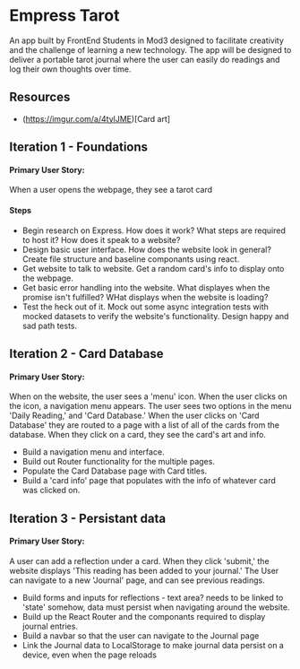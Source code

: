 # Empress Tarot
An app built by FrontEnd Students in Mod3 designed to facilitate creativity and the challenge of learning a new technology. The app will be designed to deliver a portable tarot journal where the user can easily do readings and log their own thoughts over time.

## Resources

- (https://imgur.com/a/4tylJME)[Card art]

## Iteration 1 - Foundations

#### Primary User Story: 

When a user opens the webpage, they see a tarot card 

#### Steps

- Begin research on Express. How does it work? What steps are required to host it? How does it speak to a website?
- Design basic user interface. How does the website look in general? Create file structure and baseline componants using react. 
- Get website to talk to website. Get a random card's info to display onto the webpage.
- Get basic error handling into the website. What displayes when the promise isn't fulfilled? WHat displays when the website is loading? 
- Test the heck out of it. Mock out some async integration tests with mocked datasets to verify the website's functionality. Design happy and sad path tests.

## Iteration 2 - Card Database

#### Primary User Story:

When on the website, the user sees a 'menu' icon. When the user clicks on the icon, a navigation menu appears. The user sees two options in the menu 'Daily Reading,' and 'Card Database.' When the user clicks on 'Card Database' they are routed to a page with a list of all of the cards from the database. When they click on a card, they see the card's art and info.

- Build a navigation menu and interface.
- Build out Router functionality for the multiple pages.
- Populate the Card Database page with Card titles.
- Build a 'card info' page that populates with the info of whatever card was clicked on. 

## Iteration 3 - Persistant data

#### Primary User Story:

A user can add a reflection under a card. When they click 'submit,' the website displays 'This reading has been added to your journal.' The User can navigate to a new 'Journal' page, and can see previous readings.

- Build forms and inputs for reflections - text area? needs to be linked to 'state' somehow, data must persist when navigating around the website.
- Build up the React Router and the componants required to display journal entries. 
- Build a navbar so that the user can navigate to the Journal page
- Link the Journal data to LocalStorage to make journal data persist on a device, even when the page reloads
